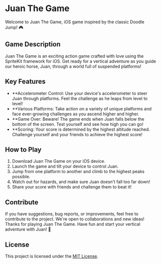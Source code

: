 # Juan The Game
Welcome to Juan The Game, iOS game inspired by the classic Doodle Jump! 🎮

## Game Description

Juan The Game is an exciting action game crafted with love using the SpriteKit framework for iOS. Get ready for a vertical adventure as you guide our heroic horse, Juan, through a world full of suspended platforms!

## Key Features

- **Accelerometer Control: Use your device's accelerometer to steer Juan through platforms. Feel the challenge as he leaps from level to level!
- **Various Platforms: Take action on a variety of unique platforms and face ever-growing challenges as you ascend higher and higher.
- **Game Over: Beware! The game ends when Juan falls below the bottom of the screen. Test yourself and see how high you can go!
- **Scoring: Your score is determined by the highest altitude reached. Challenge yourself and your friends to achieve the highest score!

## How to Play

1. Download Juan The Game on your iOS device.
2. Launch the game and tilt your device to control Juan.
3. Jump from one platform to another and climb to the highest peaks possible.
4. Watch out for hazards, and make sure Juan doesn't fall too far down!
5. Share your score with friends and challenge them to beat it!

## Contribute

If you have suggestions, bug reports, or improvements, feel free to contribute to the project. We're open to collaborations and new ideas!
Thanks for playing Juan The Game. Have fun and start your vertical adventure with Juan! 🚀

## License

This project is licensed under the [MIT License](https://github.com/Nexuss05/H-App--Replica-of-X/blob/main/LICENSE).
